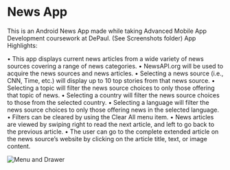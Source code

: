 # News App 

This is an Android News App made while taking Advanced Mobile App Development coursework at DePaul.
(See Screenshots folder)
App Highlights:

• This app displays current news articles from a wide variety of news sources covering a range of news categories.
• NewsAPI.org will be used to acquire the news sources and news articles.
• Selecting a news source (i.e., CNN, Time, etc.) will display up to 10 top stories from that news source.
• Selecting a topic will filter the news source choices to only those offering that topic of news.
• Selecting a country will filter the news source choices to those from the selected country.
• Selecting a language will filter the news source choices to only those offering news in the selected language.
• Filters can be cleared by using the Clear All menu item.
• News articles are viewed by swiping right to read the next article, and left to go back to the previous article.
• The user can go to the complete extended article on the news source’s website by clicking on the article title, text, or image content.

![Menu and Drawer](https://user-images.githubusercontent.com/42929978/213854365-10a06cbc-fb7e-4b8e-88fb-e652c19f069f.jpeg)
